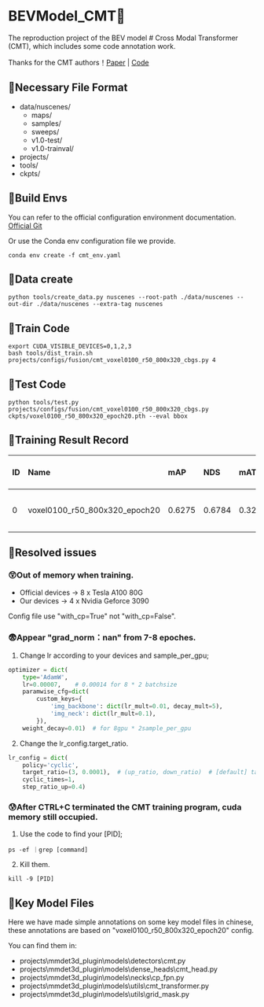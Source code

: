 # BEVModel_CMT🚖
The reproduction project of the BEV model # Cross Modal Transformer (CMT), which includes some code annotation work.

Thanks for the CMT authors！[Paper](https://github.com/junjie18/CMT) | [Code](https://github.com/junjie18/CMT)

## 🌵Necessary File Format
- data/nuscenes/
  - maps/
  - samples/
  - sweeps/
  - v1.0-test/
  - v1.0-trainval/
- projects/
- tools/
- ckpts/

## 🌵Build Envs
You can refer to the official configuration environment documentation. [Official Git](https://github.com/junjie18/CMT)

Or use the Conda env configuration file we provide.
```
conda env create -f cmt_env.yaml
```

## 🌵Data create

```
python tools/create_data.py nuscenes --root-path ./data/nuscenes --out-dir ./data/nuscenes --extra-tag nuscenes
```

## 🌵Train Code
```
export CUDA_VISIBLE_DEVICES=0,1,2,3
bash tools/dist_train.sh projects/configs/fusion/cmt_voxel0100_r50_800x320_cbgs.py 4
```

## 🌵Test Code
```
python tools/test.py projects/configs/fusion/cmt_voxel0100_r50_800x320_cbgs.py ckpts/voxel0100_r50_800x320_epoch20.pth --eval bbox
```

## 🌵Training Result Record

ID | Name | mAP | NDS | mATE | mASE | mAOE | mAVE | mAAE | Per-class results | Epochs | Data | Learning rate | Batch_size | GPUs | Train_time | Eval_time | Log_file
:----------- | :----------- | :----------- | :----------- | :----------- | :----------- | :----------- | :----------- | :----------- | :----------- | :----------- | :----------- | :----------- | :----------- | :----------- | :----------- | :----------- | :-----------
0 | voxel0100_r50_800x320_epoch20 | 0.6275 | 0.6784 | 0.3294 | 0.2541 | 0.3035 | 0.2810 | 0.1853 |  ![img1](https://github.com/PrymceQ/BEVModel_CMT/assets/109404970/c8c6b476-3cac-47b8-8cdf-27bf5154910d) | 20 | All | optimizer.lr=0.00007, lr_config.target_ratio=(3, 0.0001), | 8, sample per gpu=2 | 4 x Nvidia Geforce 3090 | 4days8hours | 83.6s | work_dirs/cmt_voxel0100_r50_800x320_cbgs_20230717/


## 🌵Resolved issues
### 😲Out of memory when training.

- Official devices -> 8 x Tesla A100 80G
- Our devices -> 4 x Nvidia Geforce 3090

Config file use "with_cp=True" not "with_cp=False".

### 😨Appear "grad_norm：nan" from 7-8 epoches.

1. Change lr according to your devices and sample_per_gpu;
```python
optimizer = dict(
    type='AdamW',
    lr=0.00007,    # 0.00014 for 8 * 2 batchsize
    paramwise_cfg=dict(
        custom_keys={
            'img_backbone': dict(lr_mult=0.01, decay_mult=5),
            'img_neck': dict(lr_mult=0.1),
        }),
    weight_decay=0.01)  # for 8gpu * 2sample_per_gpu
```
2. Change the lr_config.target_ratio.
```python
lr_config = dict(
    policy='cyclic',
    target_ratio=(3, 0.0001),  # (up_ratio, down_ratio)  # [default] target_ratio=(6, 0.0001) # change the up_ratio=6 to 3
    cyclic_times=1,
    step_ratio_up=0.4)
```

### 😰After CTRL+C terminated the CMT training program, cuda memory still occupied.

1. Use the code to find your [PID];
```
ps -ef ｜grep [command]
```
2. Kill them.
```
kill -9 [PID]
```

## 🌵Key Model Files

Here we have made simple annotations on some key model files in chinese, these annotations are based on "voxel0100_r50_800x320_epoch20" config. 

You can find them in:
- projects\mmdet3d_plugin\models\detectors\cmt.py
- projects\mmdet3d_plugin\models\dense_heads\cmt_head.py
- projects\mmdet3d_plugin\models\necks\cp_fpn.py
- projects\mmdet3d_plugin\models\utils\cmt_transformer.py
- projects\mmdet3d_plugin\models\utils\grid_mask.py

